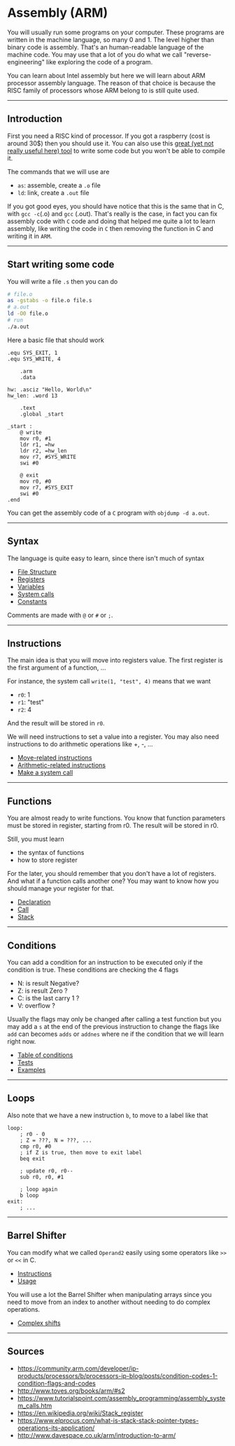 # Assembly (ARM)

You will usually run some programs on your computer.
These programs are written in the machine language,
so many 0 and 1. The level higher than binary
code is assembly. That's an human-readable language
of the machine code. You may use that a lot of you
do what we call "reverse-engineering" like exploring
the code of a program.

You can learn about Intel assembly but here we will
learn about ARM processor assembly language. The reason
of that choice is because the RISC family of processors
whose ARM belong to is still quite used.

<hr class="sl">

## Introduction

First you need a RISC kind of processor. If you got
a raspberry (cost is around 30$) then you should use it.
You can also use this 
[great (yet not really useful here) tool](https://azm.azerialabs.com/) to write some code
but you won't be able to compile it.

The commands that we will use are

* ``as``: assemble, create a `.o` file
* ``ld``: link, create a `.out` file

If you got good eyes, you should have notice that this
is the same that in C, with ``gcc -c``(.o) and `gcc` (.out).
That's really is the case, in fact you can fix assembly
code with ``C`` code and doing that helped me quite a
lot to learn assembly, like writing the code in ``C`` then
removing the function in C and writing it in ``ARM``.

<hr class="sr">

## Start writing some code

You will write a file ``.s`` then you can do

```bash
# file.o
as -gstabs -o file.o file.s
# a.out
ld -O0 file.o
# run
./a.out
```

Here a basic file that should work

```asm6502
.equ SYS_EXIT, 1
.equ SYS_WRITE, 4

    .arm
    .data

hw: .asciz "Hello, World\n"
hw_len: .word 13

    .text
    .global _start

_start :
    @ write
    mov r0, #1
    ldr r1, =hw
    ldr r2, =hw_len
    mov r7, #SYS_WRITE
    swi #0
    
    @ exit
    mov r0, #0
    mov r7, #SYS_EXIT
    swi #0
.end
```

You can get the assembly code of a ``C`` program
with ``objdump -d a.out``.

<hr class="sl">

## Syntax

The language is quite easy to learn, since there
isn't much of syntax
  
* [File Structure](syntax/file.md)
* [Registers](syntax/registers.md)
* [Variables](syntax/variables.md)
* [System calls](syntax/sys.md)
* [Constants](syntax/constants.md)

Comments are made with `@` or `#` or  ``;``.

<hr class="sr">

## Instructions

The main idea is that you will move into registers
value. The first register is the first argument of a
function, ...

For instance, the system call ``write(1, "test", 4)``
means that we want

* ``r0``: 1
* ``r1``: "test"
* ``r2``: 4

And the result will be stored in ``r0``.

We will need instructions to set a value into
a register. You may also need instructions to do arithmetic
operations like +, -, ...

* [Move-related instructions](syntax/move.md)
* [Arithmetic-related instructions](syntax/arithmetic.md)
* [Make a system call](syntax/swi.md)

<hr class="sl">

## Functions

You are almost ready to write functions. You know
that function parameters must be stored in register,
starting from r0. The result will be stored in r0.

Still, you must learn

* the syntax of functions
* how to store register

For the later, you should remember that you don't
have a lot of registers. And what if a function calls
another one? You may want to know how you should manage
your register for that.

* [Declaration](functions/syntax.md)
* [Call](functions/call.md)
* [Stack](functions/stack.md)

<hr class="sr">

## Conditions

You can add a condition for an instruction
to be executed only if the condition is true.
These conditions are checking the 4 flags

* N: is result Negative?
* Z: is result Zero ?
* C: is the last carry 1 ?
* V: overflow ?

Usually the flags may only be changed after calling
a test function but you may add a ``s`` at the end
of the previous instruction to change the flags
like ``add`` can becomes `adds` or `addnes` where
ne if the condition that we will learn right now.

* [Table of conditions](cond/table.md)
* [Tests](cond/tests.md)
* [Examples](cond/examples.md)

<hr class="sl">

## Loops

Also note that we have a new instruction ``b``,
to move to a label like that

```asm6502
loop:
    ; r0 - 0
    ; Z = ???, N = ???, ...
    cmp r0, #0
    ; if Z is true, then move to exit label
    beq exit

    ; update r0, r0--
    sub r0, r0, #1

    ; loop again
    b loop
exit:
    ; ...
```

<hr class="sr">

## Barrel Shifter

You can modify what we called ``Operand2`` easily
using some operators like ``>>`` or `<<` in C.

* [Instructions](bs/instructions.md)
* [Usage](bs/usage.md)

You will use a lot the Barrel Shifter when manipulating
arrays since you need to move from an index to another
without needing to do complex operations.

* [Complex shifts](bs/indexed.md)

<hr class="sl">

## Sources

* <https://community.arm.com/developer/ip-products/processors/b/processors-ip-blog/posts/condition-codes-1-condition-flags-and-codes>
* <http://www.toves.org/books/arm/#s2>
* <https://www.tutorialspoint.com/assembly_programming/assembly_system_calls.htm>
* <https://en.wikipedia.org/wiki/Stack_register>
* <https://www.elprocus.com/what-is-stack-stack-pointer-types-operations-its-application/>
* <http://www.davespace.co.uk/arm/introduction-to-arm/>